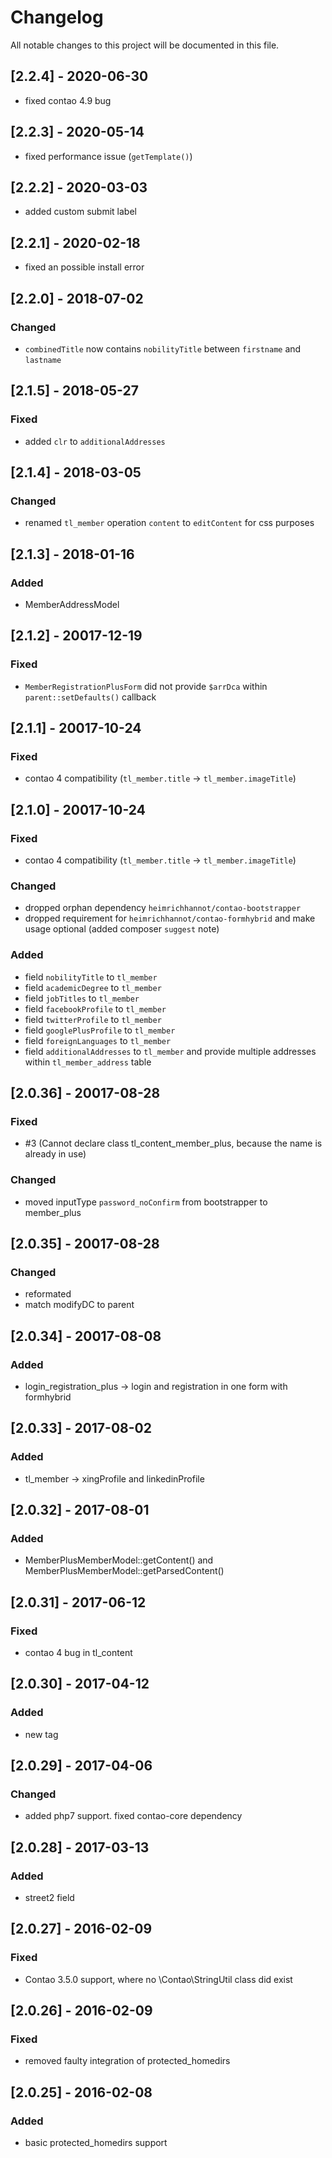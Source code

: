 # Changelog
All notable changes to this project will be documented in this file.

## [2.2.4] - 2020-06-30
- fixed contao 4.9 bug

## [2.2.3] - 2020-05-14
- fixed performance issue (`getTemplate()`)

## [2.2.2] - 2020-03-03
- added custom submit label

## [2.2.1] - 2020-02-18
- fixed an possible install error 

## [2.2.0] - 2018-07-02

### Changed
- `combinedTitle` now contains `nobilityTitle` between `firstname` and `lastname`

## [2.1.5] - 2018-05-27

### Fixed
- added `clr` to `additionalAddresses`

## [2.1.4] - 2018-03-05

### Changed
- renamed `tl_member` operation `content` to `editContent` for css purposes

## [2.1.3] - 2018-01-16

### Added
- MemberAddressModel

## [2.1.2] - 20017-12-19

### Fixed
- `MemberRegistrationPlusForm` did not provide `$arrDca` within `parent::setDefaults()` callback 

## [2.1.1] - 20017-10-24

### Fixed
- contao 4 compatibility (`tl_member.title` -> `tl_member.imageTitle`)

## [2.1.0] - 20017-10-24

### Fixed
- contao 4 compatibility (`tl_member.title` -> `tl_member.imageTitle`)

### Changed
- dropped orphan dependency `heimrichhannot/contao-bootstrapper`
- dropped requirement for `heimrichhannot/contao-formhybrid` and make usage optional (added composer `suggest` note)

### Added
- field `nobilityTitle` to `tl_member`
- field `academicDegree` to `tl_member`
- field `jobTitles` to `tl_member`
- field `facebookProfile` to `tl_member`
- field `twitterProfile` to `tl_member`
- field `googlePlusProfile` to `tl_member`
- field `foreignLanguages` to `tl_member`
- field `additionalAddresses` to `tl_member` and provide multiple addresses within `tl_member_address` table

## [2.0.36] - 20017-08-28

### Fixed

- #3 (Cannot declare class tl_content_member_plus, because the name is already in use)

### Changed

- moved inputType `password_noConfirm` from bootstrapper to member_plus

## [2.0.35] - 20017-08-28

### Changed

- reformated
- match modifyDC to parent

## [2.0.34] - 20017-08-08

### Added

- login_registration_plus -> login and registration in one form with formhybrid

## [2.0.33] - 2017-08-02

### Added

- tl_member -> xingProfile and linkedinProfile

## [2.0.32] - 2017-08-01

### Added

- MemberPlusMemberModel::getContent() and MemberPlusMemberModel::getParsedContent()

## [2.0.31] - 2017-06-12

### Fixed

- contao 4 bug in tl_content

## [2.0.30] - 2017-04-12

### Added

- new tag

## [2.0.29] - 2017-04-06

### Changed
- added php7 support. fixed contao-core dependency

## [2.0.28] - 2017-03-13

### Added
- street2 field

## [2.0.27] - 2016-02-09

### Fixed
- Contao 3.5.0 support, where no \Contao\StringUtil class did exist

## [2.0.26] - 2016-02-09

### Fixed
- removed faulty integration of protected_homedirs

## [2.0.25] - 2016-02-08

### Added
- basic protected_homedirs support
